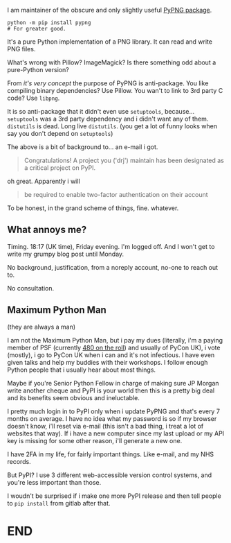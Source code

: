 [brutal]: #title "PyPNG and the multiple factor authentication"
[brutal]: #author "David Jones"
[brutal]: #date "2022-07-11"

I am maintainer of the obscure and only slightly useful
[PyPNG package](https://gitlab.com/drj11/pypng).

    python -m pip install pypng
    # For greater good.

It's a pure Python implementation of a PNG library.
It can read and write PNG files.

What's wrong with Pillow? ImageMagick? Is there something odd about a
pure-Python version?

From _it's very concept_ the purpose of PyPNG is anti-package.
You like compiling binary dependencies? Use Pillow.
You wan't to link to 3rd party C code? Use `libpng`.

It is so anti-package that it didn't even use `setuptools`,
because… `setuptools` was a 3rd party dependency and i didn't want
any of them.
`distutils` is dead. Long live `distutils`.
(you get a lot of funny looks when say you don't depend on
`setuptools`)

The above is a bit of background to… an e-mail i got.

> Congratulations! A project you ('drj') maintain has been designated as a critical project on PyPI.

oh great. Apparently i will

> be required to enable two-factor authentication on their account

To be honest, in the grand scheme of things, fine. whatever.


## What annoys me?

Timing. 18:17 (UK time), Friday evening.
I'm logged off.
And I won't get to write my grumpy blog post until Monday.

No background, justification, from a noreply account, no-one to reach
out to.

No consultation.


## Maximum Python Man

(they are always a man)

I am not the Maximum Python Man,
but i pay my dues
(literally, i'm a paying member of PSF (currently [480 on the
roll](https://www.python.org/psf/donations/)) and usually of PyCon UK),
i vote (mostly),
i go to PyCon UK when i can and it's not infectious.
I have even given talks and help my buddies with their workshops.
I follow enough Python people that i usually hear about most things.

Maybe if you're Senior Python Fellow in charge of
making sure JP Morgan write another cheque and
PyPI is your world then this is a pretty big deal and
its benefits seem obvious and ineluctable.

I pretty much login in to PyPI only when i update PyPNG and that's
every 7 months on average.
I have no idea what my password is so if my browser doesn't know,
i'll reset via e-mail (this isn't a bad thing, i treat a lot of
websites that way).
If i have a new computer since my last upload or my API key is
missing for some other reason, i'll generate a new one.

I have 2FA in my life, for fairly important things.
Like e-mail, and my NHS records.

But PyPI? I use 3 different web-accessible version control systems, and
you're less important than those.

I woudn't be surprised if i make one more PyPI release and then tell
people to `pip install` from gitlab after that.

# END
